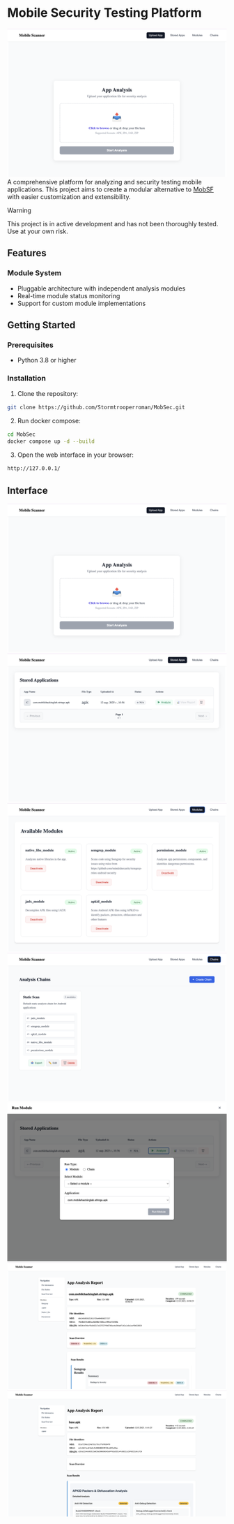 # Mobile Security Testing Platform
![](images/first.png)
A comprehensive platform for analyzing and security testing mobile applications. This project aims to create a modular alternative to [MobSF](https://github.com/MobSF/Mobile-Security-Framework-MobSF/) with easier customization and extensibility.



> [!WARNING]  
> This project is in active development and has not been thoroughly tested. Use at your own risk.

## Features

### Module System
- Pluggable architecture with independent analysis modules
- Real-time module status monitoring
- Support for custom module implementations

## Getting Started

### Prerequisites
- Python 3.8 or higher

### Installation

1. Clone the repository:

```bash
git clone https://github.com/Stormtrooperroman/MobSec.git
```

2. Run docker compose:

```bash
cd MobSec
docker compose up -d --build
``` 

3. Open the web interface in your browser:

```bash
http://127.0.0.1/
```
## Interface
![](images/first.png)
![](images/StoredApps.png)
![](images/Modules.png)
![](images/Chains.png)
![](images/Run.png)
![](images/Report1.png)
![](images/Report2.png)